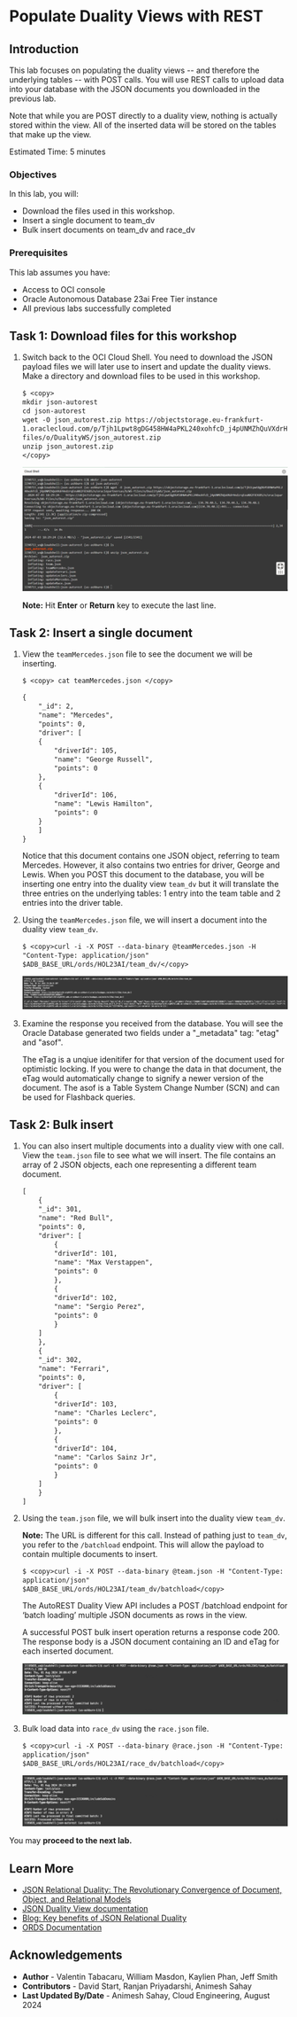 # Populate Duality Views with REST

## Introduction

This lab focuses on populating the duality views -- and therefore the underlying tables -- with POST calls. You will use REST calls to upload data into your database with the JSON documents you downloaded in the previous lab. 

Note that while you are POST directly to a duality view, nothing is actually stored within the view. All of the inserted data will be stored on the tables that make up the view. 

Estimated Time: 5 minutes


### Objectives

In this lab, you will:

- Download the files used in this workshop. 
- Insert a single document to team\_dv
- Bulk insert documents on team\_dv and race\_dv

### Prerequisites

This lab assumes you have:
- Access to OCI console
- Oracle Autonomous Database 23ai Free Tier instance
- All previous labs successfully completed


## Task 1: Download files for this workshop

1. Switch back to the OCI Cloud Shell. You need to download the JSON payload files we will later use to insert and update the duality views. Make a directory and download files to be used in this workshop.

    ```
    $ <copy>
    mkdir json-autorest
    cd json-autorest
    wget -O json_autorest.zip https://objectstorage.eu-frankfurt-1.oraclecloud.com/p/Tjh1Lpwt8gDG458HW4aPKL240xohfcD_j4pUNMZhQuVXdrHndzrqEeuNX2F836BS/n/oraclepartnersas/b/WS-files/o/DualityWS/json_autorest.zip
    unzip json_autorest.zip
    </copy>
    ```

    ![Download the workshop files](./images/download_files.png)

    **Note:** Hit **Enter** or **Return** key to execute the last line.

## Task 2: Insert a single document

1. View the `teamMercedes.json` file to see the document we will be inserting. 

    ```
    $ <copy> cat teamMercedes.json </copy>
    ```

    ```
    {
        "_id": 2,
        "name": "Mercedes",
        "points": 0,
        "driver": [
        {
            "driverId": 105,
            "name": "George Russell",
            "points": 0
        },
        {
            "driverId": 106,
            "name": "Lewis Hamilton",
            "points": 0
        }
        ]
    }
    ```

    Notice that this document contains one JSON object, referring to team Mercedes. However, it also contains two entries for driver, George and Lewis. When you POST this document to the database, you will be inserting one entry into the duality view `team_dv` but it will translate the three entries on the underlying tables: 1 entry into the team table and 2 entries into the driver table. 

2. Using the `teamMercedes.json` file, we will insert a document into the duality view `team_dv`. 

    ```
    $ <copy>curl -i -X POST --data-binary @teamMercedes.json -H "Content-Type: application/json" $ADB_BASE_URL/ords/HOL23AI/team_dv/</copy>
    ```

    ![POST data for the Mercedes team](./images/insert_Mercedes.png)

3. Examine the response you received from the database. You will see the Oracle Database generated two fields under a "_metadata" tag: "etag" and "asof".

    The eTag is a unqiue idenitifer for that version of the document used for optimistic locking. If you were to change the data in that document, the eTag would automatically change to signify a newer version of the document. The asof is a Table System Change Number (SCN) and can be used for Flashback queries. 

## Task 2: Bulk insert

1. You can also insert multiple documents into a duality view with one call. View the `team.json` file to see what we will insert. The file contains an array of 2 JSON objects, each one representing a different team document. 

    ```
    [
        {
        "_id": 301,
        "name": "Red Bull",
        "points": 0,
        "driver": [
            {
            "driverId": 101,
            "name": "Max Verstappen",
            "points": 0
            },
            {
            "driverId": 102,
            "name": "Sergio Perez",
            "points": 0
            }
        ]
        },
        {
        "_id": 302,
        "name": "Ferrari",
        "points": 0,
        "driver": [
            {
            "driverId": 103,
            "name": "Charles Leclerc",
            "points": 0
            },
            {
            "driverId": 104,
            "name": "Carlos Sainz Jr",
            "points": 0
            }
        ]
        }
    ]
    ```

2. Using the `team.json` file, we will bulk insert into the duality view `team_dv`. 

    **Note:** The URL is different for this call. Instead of pathing just to `team_dv`, you refer to the `/batchload` endpoint. This will allow the payload to contain multiple documents to insert. 

    ```
    $ <copy>curl -i -X POST --data-binary @team.json -H "Content-Type: application/json" $ADB_BASE_URL/ords/HOL23AI/team_dv/batchload</copy>
    ```

    The AutoREST Duality View API includes a POST /batchload endpoint for ‘batch loading’ multiple JSON documents as rows in the view. 

    A successful POST bulk insert operation returns a response code 200. The response body is a JSON document containing an ID and eTag for each inserted document. 

    ![Bulk insert teams](./images/insert_team.png)

3. Bulk load data into `race_dv` using the `race.json` file. 

    ```
    $ <copy>curl -i -X POST --data-binary @race.json -H "Content-Type: application/json" $ADB_BASE_URL/ords/HOL23AI/race_dv/batchload</copy>
    ```

    ![Bulk insert races](./images/insert_race.png)

You may **proceed to the next lab.**

## Learn More

- [JSON Relational Duality: The Revolutionary Convergence of Document, Object, and Relational Models](https://blogs.oracle.com/database/post/json-relational-duality-app-dev)
- [JSON Duality View documentation](https://docs.oracle.com/en/database/oracle/oracle-database/23/jsnvu/index.html)
- [Blog: Key benefits of JSON Relational Duality](https://blogs.oracle.com/database/post/key-benefits-of-json-relational-duality-experience-it-today-using-oracle-database-23c-free-developer-release)
- [ORDS Documentation](https://docs.oracle.com/en/database/oracle/oracle-rest-data-services/23.1/)

## Acknowledgements

* **Author** - Valentin Tabacaru, William Masdon, Kaylien Phan, Jeff Smith
* **Contributors** -  David Start, Ranjan Priyadarshi, Animesh Sahay
* **Last Updated By/Date** - Animesh Sahay, Cloud Engineering, August 2024
